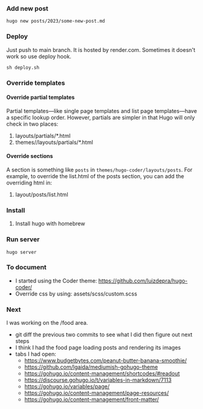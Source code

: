 ### Add new post
```
hugo new posts/2023/some-new-post.md
```

### Deploy
Just push to main branch. It is hosted by render.com. Sometimes it 
doesn't work so use deploy hook.

```
sh deploy.sh
```

### Override templates
#### Override partial templates
Partial templates—like single page templates and list page templates—have a specific lookup order. However, partials are simpler in that Hugo will only check in two places:

1. layouts/partials/*<PARTIALNAME>.html
2. themes/<THEME>/layouts/partials/*<PARTIALNAME>.html

#### Override sections
A section is something like `posts` in `themes/hugo-coder/layouts/posts`. 
For example, to override the list.html of the posts section, you can add the overriding html in:

1. layout/posts/list.html

### Install
1. Install hugo with homebrew


### Run server
```
hugo server
```

### To document
- I started using the Coder theme: https://github.com/luizdepra/hugo-coder/
- Override css by using: assets/scss/custom.scss

### Next
I was working on the /food area.
- git diff the previous two commits to see what I did then figure out next steps
- I think I had the food page loading posts and rendering its images
- tabs I had open:
  - https://www.budgetbytes.com/peanut-butter-banana-smoothie/
  - https://github.com/lgaida/mediumish-gohugo-theme
  - https://gohugo.io/content-management/shortcodes/#readout
  - https://discourse.gohugo.io/t/variables-in-markdown/7113
  - https://gohugo.io/variables/page/
  - https://gohugo.io/content-management/page-resources/
  - https://gohugo.io/content-management/front-matter/
